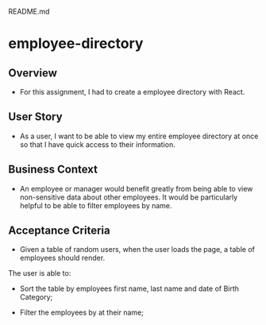 README.md
# employee-directory

## Overview
* For this assignment, I had to create a employee directory with React.

## User Story
* As a user, I want to be able to view my entire employee directory at once so that I have quick access to their information.
## Business Context
* An employee or manager would benefit greatly from being able to view non-sensitive data about other employees. It would be particularly helpful to be able to filter employees by name.

## Acceptance Criteria
* Given a table of random users, when the user loads the page, a table of employees should render.

The user is able to:

* Sort the table by employees first name, last name and date of Birth Category;

* Filter the employees by at their name;



